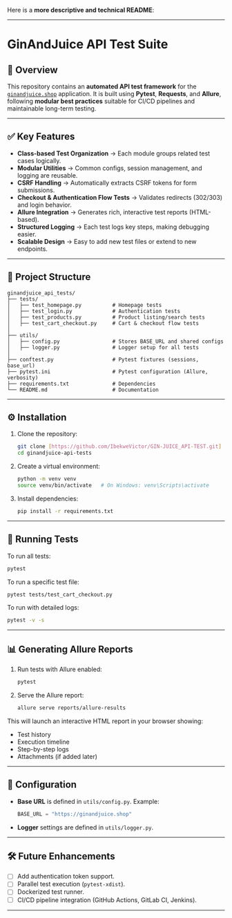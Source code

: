 Here is a **more descriptive and technical README**:

---

# GinAndJuice API Test Suite

## 📌 Overview

This repository contains an **automated API test framework** for the [`ginandjuice.shop`](https://ginandjuice.shop) application.
It is built using **Pytest**, **Requests**, and **Allure**, following **modular best practices** suitable for CI/CD pipelines and maintainable long-term testing.

---

## ✅ Key Features

* **Class-based Test Organization** → Each module groups related test cases logically.
* **Modular Utilities** → Common configs, session management, and logging are reusable.
* **CSRF Handling** → Automatically extracts CSRF tokens for form submissions.
* **Checkout & Authentication Flow Tests** → Validates redirects (302/303) and login behavior.
* **Allure Integration** → Generates rich, interactive test reports (HTML-based).
* **Structured Logging** → Each test logs key steps, making debugging easier.
* **Scalable Design** → Easy to add new test files or extend to new endpoints.

---

## 📂 Project Structure

```
ginandjuice_api_tests/
├── tests/
│   ├── test_homepage.py          # Homepage tests
│   ├── test_login.py             # Authentication tests
│   ├── test_products.py          # Product listing/search tests
│   ├── test_cart_checkout.py     # Cart & checkout flow tests
│
├── utils/
│   ├── config.py                 # Stores BASE_URL and shared configs
│   ├── logger.py                 # Logger setup for all tests
│
├── conftest.py                   # Pytest fixtures (sessions, base_url)
├── pytest.ini                    # Pytest configuration (Allure, verbosity)
├── requirements.txt              # Dependencies
└── README.md                     # Documentation
```

---

## ⚙️ Installation

1. Clone the repository:

   ```bash
   git clone [https://github.com/IbekweVictor/GIN-JUICE_API-TEST.git]
   cd ginandjuice-api-tests
   ```

2. Create a virtual environment:

   ```bash
   python -m venv venv
   source venv/bin/activate   # On Windows: venv\Scripts\activate
   ```

3. Install dependencies:

   ```bash
   pip install -r requirements.txt
   ```

---

## 🚀 Running Tests

To run all tests:

```bash
pytest
```

To run a specific test file:

```bash
pytest tests/test_cart_checkout.py
```

To run with detailed logs:

```bash
pytest -v -s
```

---

## 📊 Generating Allure Reports

1. Run tests with Allure enabled:

   ```bash
   pytest
   ```

2. Serve the Allure report:

   ```bash
   allure serve reports/allure-results
   ```

This will launch an interactive HTML report in your browser showing:

* Test history
* Execution timeline
* Step-by-step logs
* Attachments (if added later)

---

## 🔧 Configuration

* **Base URL** is defined in `utils/config.py`.
  Example:

  ```python
  BASE_URL = "https://ginandjuice.shop"
  ```
* **Logger** settings are defined in `utils/logger.py`.

---

## 🛠 Future Enhancements

* [ ] Add authentication token support.
* [ ] Parallel test execution (`pytest-xdist`).
* [ ] Dockerized test runner.
* [ ] CI/CD pipeline integration (GitHub Actions, GitLab CI, Jenkins).

---


